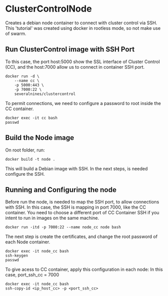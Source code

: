 # ClusterControlNode

Creates a debian node container to connect with cluster control via SSH.
This 'tutorial' was created using docker in rootless mode, so not make use
of swarm.

## Run ClusterControl image with SSH Port

To this case, the port host:5000 show the SSL interface of Cluster Control (CC),
and the host:7000 allow us to connect in container SSH port.

```
docker run -d \
	--name cc \
	-p 5000:443 \
	-p 7000:22 \
	severalnines/clustercontrol
```

To permit connections, we need to configure a password to root inside the
CC container.

```
docker exec -it cc bash
passwd
```

## Build the Node image

On root folder, run:

```
docker build -t node .
```

This will build a Debian image with SSH. In the next steps, is needed 
configure the SSH.

## Running and Configuring the node

Before run the node, is needed to map the SSH port, to allow connections
with SSH. In this case, the SSH is mapping in port 7000, like the CC container.
You need to choose a different port of CC Container SSH if you intent to run
in images on the same machine.  

```
docker run -itd -p 7000:22 --name node_cc node bash
```

The next step is create the certificates, and change the root password of each
Node container.

```
docker exec -it node_cc bash
ssh-keygen
passwd
```

To give acess to CC container, apply this configuration in each node:
In this case, port_ssh_cc = 7000

```
docker exec -it node_cc bash
ssh-copy-id <ip_host_cc> -p <port_ssh_cc>
```

